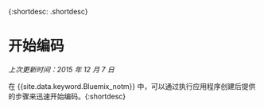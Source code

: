 
{:shortdesc: .shortdesc}

# 开始编码

*上次更新时间：2015 年 12 月 7 日*

在 {{site.data.keyword.Bluemix_notm}} 中，可以通过执行应用程序创建后提供的步骤来迅速开始编码。{:shortdesc}


